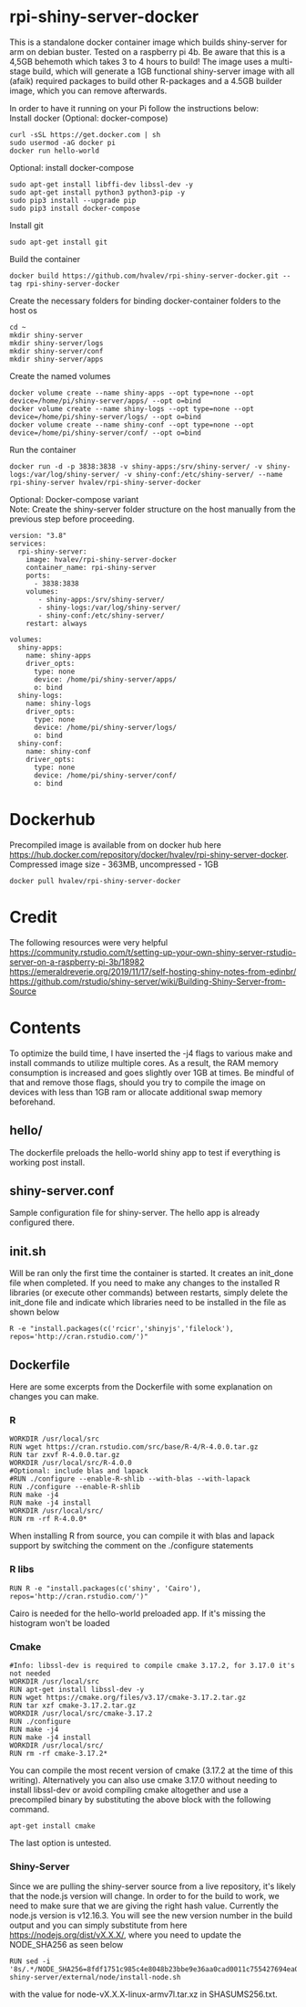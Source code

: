 # rpi-shiny-server-docker
This is a standalone docker container image which builds shiny-server for arm on debian buster. Tested on a raspberry pi 4b. Be aware that this is a 4,5GB behemoth which takes 3 to 4 hours to build! The image uses a multi-stage build, which will generate a 1GB functional shiny-server image with all (afaik) required packages to build other R-packages and a 4.5GB builder image, which you can remove afterwards.

In order to have it running on your Pi follow the instructions below: <br/>
Install docker (Optional: docker-compose)
```
curl -sSL https://get.docker.com | sh
sudo usermod -aG docker pi
docker run hello-world
```
Optional: install docker-compose
```
sudo apt-get install libffi-dev libssl-dev -y
sudo apt-get install python3 python3-pip -y
sudo pip3 install --upgrade pip
sudo pip3 install docker-compose
```
Install git
```
sudo apt-get install git
```
Build the container
```
docker build https://github.com/hvalev/rpi-shiny-server-docker.git --tag rpi-shiny-server-docker
```
Create the necessary folders for binding docker-container folders to the host os
```
cd ~
mkdir shiny-server
mkdir shiny-server/logs
mkdir shiny-server/conf
mkdir shiny-server/apps
```
Create the named volumes
```
docker volume create --name shiny-apps --opt type=none --opt device=/home/pi/shiny-server/apps/ --opt o=bind
docker volume create --name shiny-logs --opt type=none --opt device=/home/pi/shiny-server/logs/ --opt o=bind
docker volume create --name shiny-conf --opt type=none --opt device=/home/pi/shiny-server/conf/ --opt o=bind
```
Run the container
```
docker run -d -p 3838:3838 -v shiny-apps:/srv/shiny-server/ -v shiny-logs:/var/log/shiny-server/ -v shiny-conf:/etc/shiny-server/ --name rpi-shiny-server hvalev/rpi-shiny-server-docker
```

Optional: Docker-compose variant<br/>
Note: Create the shiny-server folder structure on the host manually from the previous step before proceeding.
```
version: "3.8"
services:
  rpi-shiny-server:
    image: hvalev/rpi-shiny-server-docker
    container_name: rpi-shiny-server
    ports:
      - 3838:3838
    volumes:
       - shiny-apps:/srv/shiny-server/
       - shiny-logs:/var/log/shiny-server/
       - shiny-conf:/etc/shiny-server/
    restart: always

volumes:
  shiny-apps:
    name: shiny-apps
    driver_opts:
      type: none
      device: /home/pi/shiny-server/apps/
      o: bind
  shiny-logs:
    name: shiny-logs
    driver_opts:
      type: none
      device: /home/pi/shiny-server/logs/
      o: bind
  shiny-conf:
    name: shiny-conf
    driver_opts:
      type: none
      device: /home/pi/shiny-server/conf/
      o: bind
```

# Dockerhub
Precompiled image is available from on docker hub here https://hub.docker.com/repository/docker/hvalev/rpi-shiny-server-docker. Compressed image size - 363MB, uncompressed - 1GB
```
docker pull hvalev/rpi-shiny-server-docker
```

# Credit
The following resources were very helpful </br>
https://community.rstudio.com/t/setting-up-your-own-shiny-server-rstudio-server-on-a-raspberry-pi-3b/18982 </br>
https://emeraldreverie.org/2019/11/17/self-hosting-shiny-notes-from-edinbr/ </br>
https://github.com/rstudio/shiny-server/wiki/Building-Shiny-Server-from-Source

# Contents
To optimize the build time, I have inserted the -j4 flags to various make and install commands to utilize multiple cores. As a result, the RAM memory consumption is increased and goes slightly over 1GB at times. Be mindful of that and remove those flags, should you try to compile the image on devices with less than 1GB ram or allocate additional swap memory beforehand.

## hello/
The dockerfile preloads the hello-world shiny app to test if everything is working post install.

## shiny-server.conf
Sample configuration file for shiny-server. The hello app is already configured there.

## init.sh
Will be ran only the first time the container is started. It creates an init_done file when completed. If you need to make any changes to the installed R libraries (or execute other commands) between restarts, simply delete the init_done file and indicate which libraries need to be installed in the file as shown below
```
R -e "install.packages(c('rcicr','shinyjs','filelock'), repos='http://cran.rstudio.com/')"
```

## Dockerfile
Here are some excerpts from the Dockerfile with some explanation on changes you can make.

### R
```
WORKDIR /usr/local/src
RUN wget https://cran.rstudio.com/src/base/R-4/R-4.0.0.tar.gz
RUN tar zxvf R-4.0.0.tar.gz
WORKDIR /usr/local/src/R-4.0.0
#Optional: include blas and lapack
#RUN ./configure --enable-R-shlib --with-blas --with-lapack
RUN ./configure --enable-R-shlib
RUN make -j4
RUN make -j4 install
WORKDIR /usr/local/src/
RUN rm -rf R-4.0.0*
```
When installing R from source, you can compile it with blas and lapack support by switching the comment on the ./configure statements

### R libs
```
RUN R -e "install.packages(c('shiny', 'Cairo'), repos='http://cran.rstudio.com/')"
```
Cairo is needed for the hello-world preloaded app. If it's missing the histogram won't be loaded

### Cmake
```
#Info: libssl-dev is required to compile cmake 3.17.2, for 3.17.0 it's not needed
WORKDIR /usr/local/src
RUN apt-get install libssl-dev -y
RUN wget https://cmake.org/files/v3.17/cmake-3.17.2.tar.gz
RUN tar xzf cmake-3.17.2.tar.gz
WORKDIR /usr/local/src/cmake-3.17.2
RUN ./configure
RUN make -j4
RUN make -j4 install
WORKDIR /usr/local/src/
RUN rm -rf cmake-3.17.2*
```
You can compile the most recent version of cmake (3.17.2 at the time of this writing). Alternatively you can also use cmake 3.17.0 without needing to install libssl-dev or avoid compiling cmake altogether and use a precompiled binary by substituting the above block with the following command. 
```
apt-get install cmake
```
The last option is untested.

### Shiny-Server
Since we are pulling the shiny-server source from a live repository, it's likely that the node.js version will change. In order to for the build to work, we need to make sure that we are giving the right hash value. Currently the node.js version is v12.16.3. You will see the new version number in the build output and you can simply substitute from here https://nodejs.org/dist/vX.X.X/, where you need to update the NODE_SHA256 as seen below
```
RUN sed -i '8s/.*/NODE_SHA256=8fdf1751c985c4e8048b23bbe9e36aa0cad0011c755427694ea0fda9efad6d97/' shiny-server/external/node/install-node.sh
```
with the value for node-vX.X.X-linux-armv7l.tar.xz in SHASUMS256.txt.
